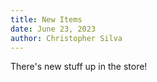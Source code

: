 ```yaml
---
title: New Items
date: June 23, 2023
author: Christopher Silva
---
```

T﻿here's new stuff up in the store!